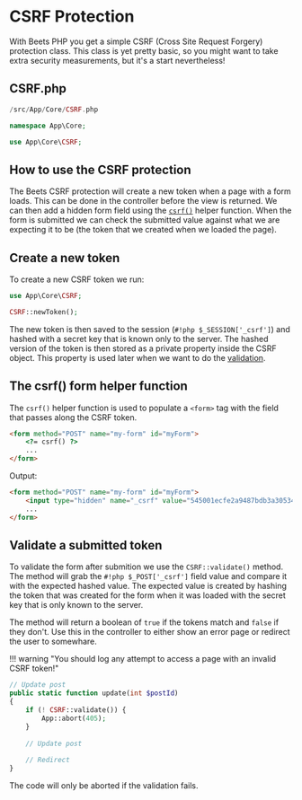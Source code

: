 # CSRF Protection

With Beets PHP you get a simple CSRF (Cross Site Request Forgery) protection class. This class is yet pretty basic, so you might want to take extra security measurements, but it's a start nevertheless!

## CSRF.php

```php title="Location"
/src/App/Core/CSRF.php
```

```php title="Namespace"
namespace App\Core;
```

```php title="Import"
use App\Core\CSRF;
```

## How to use the CSRF protection

The Beets CSRF protection will create a new token when a page with a form loads. This can be done in the controller before the view is returned. We can then add a hidden form field using the [`csrf()`](#the-csrf-form-helper-function) helper function. When the form is submitted we can check the submitted value against what we are expecting it to be (the token that we created when we loaded the page).

## Create a new token

To create a new CSRF token we run:

```php
use App\Core\CSRF;

CSRF::newToken();
```

The new token is then saved to the session (`#!php $_SESSION['_csrf']`) and hashed with a secret key that is known only to the server. The hashed version of the token is then stored as a private property inside the CSRF object. This property is used later when we want to do the [validation](#validate-a-submitted-token).

## The csrf() form helper function

The `csrf()` helper function is used to populate a `<form>` tag with the field that passes along the CSRF token.

```html
<form method="POST" name="my-form" id="myForm">
	<?= csrf() ?>
	...
</form>
```

Output:

```html
<form method="POST" name="my-form" id="myForm">
	<input type="hidden" name="_csrf" value="545001ecfe2a9487bdb3a30534ebcaf9fa72456305863cb2aa3a09afaa6ce524">
	...
</form>
```

## Validate a submitted token

To validate the form after submition we use the `CSRF::validate()` method. The method will grab the `#!php $_POST['_csrf']` field value and compare it with the expected hashed value. The expected value is created by hashing the token that was created for the form when it was loaded with the secret key that is only known to the server.

The method will return a boolean of `true` if the tokens match and `false` if they don't. Use this in the controller to either show an error page or redirect the user to somewhare.

!!! warning "You should log any attempt to access a page with an invalid CSRF token!"

```php
// Update post
public static function update(int $postId)
{
	if (! CSRF::validate()) {
		App::abort(405);
	}
	
	// Update post
	
	// Redirect
}
```

The code will only be aborted if the validation fails.